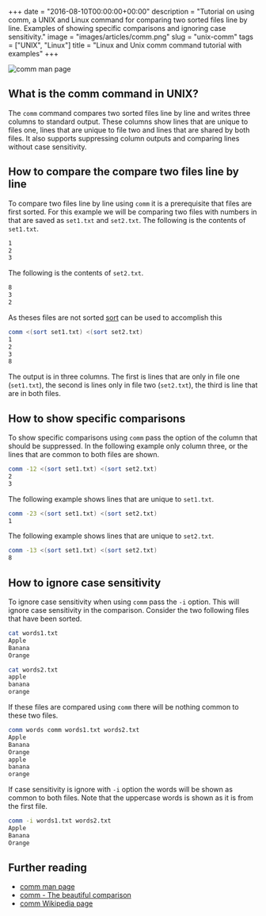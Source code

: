 +++
date = "2016-08-10T00:00:00+00:00"
description = "Tutorial on using comm, a UNIX and Linux command for comparing two sorted files line by line. Examples of showing specific comparisons and ignoring case sensitivity."
image = "images/articles/comm.png"
slug = "unix-comm"
tags = ["UNIX", "Linux"]
title = "Linux and Unix comm command tutorial with examples"
+++

![comm man page][1]

## What is the comm command in UNIX?

The `comm` command compares two sorted files line by line and writes three
columns to standard output. These columns show lines that are unique to files
one, lines that are unique to file two and lines that are shared by both files.
It also supports suppressing column outputs and comparing lines without case
sensitivity.

## How to compare the compare two files line by line

To compare two files line by line using `comm` it is a prerequisite that files
are first sorted. For this example we will be comparing two files with numbers
in that are saved as `set1.txt` and `set2.txt`. The following is the contents of
`set1.txt`.

```sh
1
2
3
```

The following is the contents of `set2.txt`.

```sh
8
3
2
```

As theses files are not sorted [sort][3] can be used to accomplish this

```sh
comm <(sort set1.txt) <(sort set2.txt)
1
2
3
8
```

The output is in three columns. The first is lines that are only in file one
(`set1.txt`), the second is lines only in file two (`set2.txt`), the third is
line that are in both files.

## How to show specific comparisons

To show specific comparisons using `comm` pass the option of the column that
should be suppressed. In the following example only column three, or the lines
that are common to both files are shown.

```sh
comm -12 <(sort set1.txt) <(sort set2.txt)
2
3
```

The following example shows lines that are unique to `set1.txt`.

```sh
comm -23 <(sort set1.txt) <(sort set2.txt)
1
```

The following example shows lines that are unique to `set2.txt`.

```sh
comm -13 <(sort set1.txt) <(sort set2.txt)
8
```

## How to ignore case sensitivity

To ignore case sensitivity when using `comm` pass the `-i` option. This will
ignore case sensitivity in the comparison. Consider the two following files that
have been sorted.

```sh
cat words1.txt
Apple
Banana
Orange
```

```sh
cat words2.txt
apple
banana
orange
```

If these files are compared using `comm` there will be nothing common to these
two files.

```sh
comm words comm words1.txt words2.txt
Apple
Banana
Orange
apple
banana
orange
```

If case sensitivity is ignore with `-i` option the words will be shown as common
to both files. Note that the uppercase words is shown as it is from the first
file.

```sh
comm -i words1.txt words2.txt
Apple
Banana
Orange
```

## Further reading

- [comm man page][2]
- [comm - The beautiful comparison][4]
- [comm Wikipedia page][5]

[1]: /images/articles/comm.png
[2]: http://linux.die.net/man/1/comm
[3]: /unix-sort/
[4]: http://www.theunixschool.com/2011/03/comm-beautiful-comparison.html
[5]: https://en.wikipedia.org/wiki/Comm
